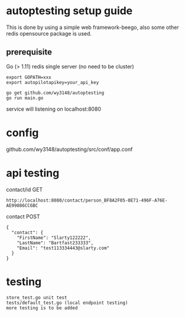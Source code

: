 # autoptesting setup guide

This is done by using a simple web framework-beego, also some other redis opensource package is used.

## prerequisite
Go (> 1.11)
redis single server (no need to be cluster)


```
export GOPATH=xxx
export autopilotapikey=your_api_key

```


```
go get github.com/wy3148/autoptesting
go run main.go
```

service will listening on localhost:8080

# config
github.com/wy3148/autoptesting/src/conf/app.conf


# api testing
contact/id GET
```
http://localhost:8080/contact/person_BF8A2F05-0E71-496F-A76E-AE99086CC6BC
```

contact POST
```
{
  "contact": {
    "FirstName": "Slarty122222",
    "LastName": "Bartfast233333",
    "Email": "test113334443@slarty.com"
  }
}
```

# testing
```
store_test.go unit test
tests/default_test.go (local endpoint testing)
more testing is to be added
```


